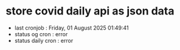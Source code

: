 # store covid daily api as json data

- last cronjob : Friday, 01 August 2025 01:49:41
- status og cron : error
- status daily cron : error
      
      
